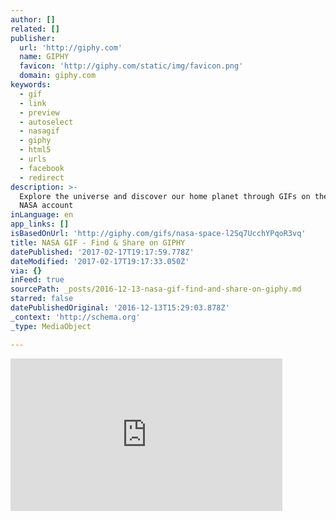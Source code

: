 ```yaml
---
author: []
related: []
publisher:
  url: 'http://giphy.com'
  name: GIPHY
  favicon: 'http://giphy.com/static/img/favicon.png'
  domain: giphy.com
keywords:
  - gif
  - link
  - preview
  - autoselect
  - nasagif
  - giphy
  - html5
  - urls
  - facebook
  - redirect
description: >-
  Explore the universe and discover our home planet through GIFs on the official
  NASA account
inLanguage: en
app_links: []
isBasedOnUrl: 'http://giphy.com/gifs/nasa-space-l2Sq7UcchYPqoR3vq'
title: NASA GIF - Find & Share on GIPHY
datePublished: '2017-02-17T19:17:59.778Z'
dateModified: '2017-02-17T19:17:33.050Z'
via: {}
inFeed: true
sourcePath: _posts/2016-12-13-nasa-gif-find-and-share-on-giphy.md
starred: false
datePublishedOriginal: '2016-12-13T15:29:03.878Z'
_context: 'http://schema.org'
_type: MediaObject

---
```

<iframe src="http://cdn.embedly.com/widgets/media.html?src=https%3A%2F%2Fgiphy.com%2Fembed%2Fl2Sq7UcchYPqoR3vq%2Ftwitter%2Fiframe&amp;src_secure=1&amp;url=http%3A%2F%2Fgiphy.com%2Fgifs%2Fnasa-space-l2Sq7UcchYPqoR3vq&amp;image=https%3A%2F%2Fmedia.giphy.com%2Fmedia%2Fl2Sq7UcchYPqoR3vq%2Fgiphy.gif&amp;key=b7d04c9b404c499eba89ee7072e1c4f7&amp;type=text%2Fhtml&amp;schema=giphy" width="435" height="244" scrolling="no" frameborder="0" allowfullscreen="" style=""></iframe>
